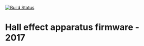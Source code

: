  [![Build Status](https://drone-ci.dev.fermiumlabs.com/api/badges/ddavidebor/hall-firmware-v2/status.svg)](https://drone-ci.dev.fermiumlabs.com/ddavidebor/hall-firmware-v2)


# Hall effect apparatus firmware - 2017
